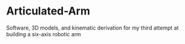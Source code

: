 # Articulated-Arm

Software, 3D models, and kinematic derivation for my third attempt at building a six-axis robotic arm
